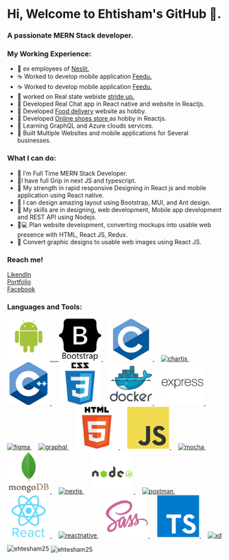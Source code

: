 <h1 align="left">Hi, Welcome to Ehtisham's GitHub 👋.</h1>
<h3 align="left">A passionate MERN Stack developer.</h3>

<h3> My Working Experience:</h3>
<ul>
<li>🙋 ex employees of <a href="https://nesl-it.com/">Neslit.</a> </li>
<li>☕ Worked to develop mobile application <a href="https://play.google.com/store/apps/details?id=com.feedu">Feedu.</a></li>
<li>☕ Worked to develop mobile application <a href="https://play.google.com/store/apps/details?id=com.feedu">Feedu.</a></li>
<li>🙋 worked on Real state webiste <a href="https://www.strideup.co/">stride up.</a> </li>
<li>🙋 Developed Real Chat app in React native and website in Reactjs.</li>
<li>🔨 Developed <a target ="_blank" href="https://food-delivery-using-tailwind.vercel.app/">Food delivery</a> website as hobby.</li>
<li>🔨 Developed <a href="https://online-shoes-store.netlify.app/">Online shoes store </a> as hobby in Reactjs.</li>
<li>🙋 Learning GraphQL and Azure clouds services.</li>
<li>🚀 Built Multiple Websites and mobile applications for Several businesses.</li>
</ul>
<h3 align="left">What I can do:</h3>
<ul>
<li align="left">🌱 I’m Full Time MERN Stack Developer.</li>
<li align="left">🌱I have full Grip in next JS and typescript.</li>
<li align="left">💪 My strength in rapid responsive Designing in React js and mobile application using React native.</li>
<li align="left">🎨 I can design amazing layout using Bootstrap, MUI, and Ant design.</li>
<li align="left">👯 My skills are in designing, web development, Mobile app development and REST API using Nodejs.</li>
<li align="left">🧑💻 Plan website development, converting mockups into usable web presence with HTML, React JS, Redux.</li>
<li align="left">🔨 Convert graphic designs to usable web images using React JS.</li>
</ul>

<h3>Reach me!</h3>
<a target="_blank" href="https://www.linkedin.com/in/ehtisham-ul-haq-b92872161/"> LikendIn </a>
<br/>
<a target="_blank" href="https://ehtisham-mern-dev.netlify.app/"> Portfolio </a>
<br/>
<a target="_blank" href="https://web.facebook.com/ehtesham.ulhaq.503/"> Facebook </a>


<h3 align="left">Languages and Tools:</h3>
<p align="left"> <a href="https://developer.android.com" target="_blank" rel="noreferrer"> <img src="https://raw.githubusercontent.com/devicons/devicon/master/icons/android/android-original-wordmark.svg" alt="android" width="100" height="100"/> &nbsp; &nbsp;  </a> <a href="https://getbootstrap.com" target="_blank" rel="noreferrer"> <img src="https://raw.githubusercontent.com/devicons/devicon/master/icons/bootstrap/bootstrap-plain-wordmark.svg" alt="bootstrap" width="100" height="100"/> </a> &nbsp; &nbsp;  <a href="https://www.cprogramming.com/" target="_blank" rel="noreferrer"> <img src="https://raw.githubusercontent.com/devicons/devicon/master/icons/c/c-original.svg" alt="c" width="100" height="100"/> </a> &nbsp; &nbsp;  <a href="https://www.chartjs.org" target="_blank" rel="noreferrer"> <img src="https://www.chartjs.org/media/logo-title.svg" alt="chartjs" width="100" height="100"/> </a>&nbsp; &nbsp;  <a href="https://www.w3schools.com/cpp/" target="_blank" rel="noreferrer"> <img src="https://raw.githubusercontent.com/devicons/devicon/master/icons/cplusplus/cplusplus-original.svg" alt="cplusplus" width="100" height="100"/> </a>&nbsp; &nbsp;  <a href="https://www.w3schools.com/css/" target="_blank" rel="noreferrer"> <img src="https://raw.githubusercontent.com/devicons/devicon/master/icons/css3/css3-original-wordmark.svg" alt="css3" width="100" height="100"/> </a> &nbsp; &nbsp; <a href="https://www.docker.com/" target="_blank" rel="noreferrer"> <img src="https://raw.githubusercontent.com/devicons/devicon/master/icons/docker/docker-original-wordmark.svg" alt="docker" width="100" height="100"/> </a>&nbsp; &nbsp;  <a href="https://expressjs.com" target="_blank" rel="noreferrer"> <img src="https://raw.githubusercontent.com/devicons/devicon/master/icons/express/express-original-wordmark.svg" alt="express" width="100" height="100"/> </a>&nbsp; &nbsp;  <a href="https://www.figma.com/" target="_blank" rel="noreferrer"> <img src="https://www.vectorlogo.zone/logos/figma/figma-icon.svg" alt="figma" width="100" height="100"/> </a> &nbsp; &nbsp; <a href="https://graphql.org" target="_blank" rel="noreferrer"> <img src="https://www.vectorlogo.zone/logos/graphql/graphql-icon.svg" alt="graphql" width="100" height="100"/> </a>&nbsp; &nbsp;  <a href="https://www.w3.org/html/" target="_blank" rel="noreferrer"> <img src="https://raw.githubusercontent.com/devicons/devicon/master/icons/html5/html5-original-wordmark.svg" alt="html5" width="100" height="100"/> </a>&nbsp; &nbsp;  <a href="https://developer.mozilla.org/en-US/docs/Web/JavaScript" target="_blank" rel="noreferrer"> <img src="https://raw.githubusercontent.com/devicons/devicon/master/icons/javascript/javascript-original.svg" alt="javascript" width="100" height="100"/> </a>&nbsp; &nbsp;  <a href="https://mochajs.org" target="_blank" rel="noreferrer"> <img src="https://www.vectorlogo.zone/logos/mochajs/mochajs-icon.svg" alt="mocha" width="100" height="100"/> </a>&nbsp; &nbsp;  <a href="https://www.mongodb.com/" target="_blank" rel="noreferrer"> <img src="https://raw.githubusercontent.com/devicons/devicon/master/icons/mongodb/mongodb-original-wordmark.svg" alt="mongodb" width="100" height="100"/> </a>&nbsp; &nbsp;  <a href="https://nextjs.org/" target="_blank" rel="noreferrer"> <img src="https://cdn.worldvectorlogo.com/logos/nextjs-2.svg" alt="nextjs" width="100" height="100"/> </a>&nbsp; &nbsp;  <a href="https://nodejs.org" target="_blank" rel="noreferrer"> <img src="https://raw.githubusercontent.com/devicons/devicon/master/icons/nodejs/nodejs-original-wordmark.svg" alt="nodejs" width="100" height="100"/> </a>&nbsp; &nbsp;  <a href="https://postman.com" target="_blank" rel="noreferrer"> <img src="https://www.vectorlogo.zone/logos/getpostman/getpostman-icon.svg" alt="postman" width="100" height="100"/> </a>&nbsp; &nbsp;  <a href="https://reactjs.org/" target="_blank" rel="noreferrer"> <img src="https://raw.githubusercontent.com/devicons/devicon/master/icons/react/react-original-wordmark.svg" alt="react" width="100" height="100"/> </a>&nbsp; &nbsp;  <a href="https://reactnative.dev/" target="_blank" rel="noreferrer"> <img src="https://reactnative.dev/img/header_logo.svg" alt="reactnative" width="100" height="100"/> </a>&nbsp; &nbsp;  <a href="https://sass-lang.com" target="_blank" rel="noreferrer"> <img src="https://raw.githubusercontent.com/devicons/devicon/master/icons/sass/sass-original.svg" alt="sass" width="100" height="100"/> </a>&nbsp; &nbsp;  <a href="https://www.typescriptlang.org/" target="_blank" rel="noreferrer"> <img src="https://raw.githubusercontent.com/devicons/devicon/master/icons/typescript/typescript-original.svg" alt="typescript" width="100" height="100"/> </a>&nbsp; &nbsp;  <a href="https://www.adobe.com/products/xd.html" target="_blank" rel="noreferrer"> <img src="https://cdn.worldvectorlogo.com/logos/adobe-xd.svg" alt="xd" width="100" height="100"/> </a> </p>

<p><img align="left" src="https://github-readme-stats.vercel.app/api/top-langs?username=ehtesham25&show_icons=true&locale=en&layout=compact" alt="ehtesham25" /></p>

<p>&nbsp;<img align="center" src="https://github-readme-stats.vercel.app/api?username=ehtesham25&show_icons=true&locale=en" alt="ehtesham25" /></p>
